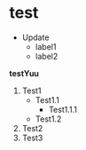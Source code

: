 # test
* Update
	- label1
	- label2

**testYuu**
1. Test1
    - Test1.1
      - Test1.1.1
    - Test1.2
2. Test2
3. Test3